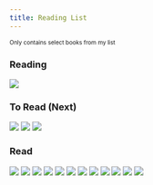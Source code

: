 ```yaml
---
title: Reading List
---
```


<div style="font-size: 10">Only contains select books from my list</div>

### Reading
<image src="/images/books/infinite_and_the_mind.jpg"/>

### To Read (Next)
<image src="/images/books/godel_escher_bach.jpg"/>
<image src="/images/books/i_am_a_strange_loop.jpg"/>
<image src="/images/books/the_science_of_fractal_images.jpg"/>

### Read
<image src="/images/books/godels_proof.jpg"/>
<image src="/images/books/the_mystery_of_the_aleph.jpg"/>
<image src="/images/books/the_music_of_the_primes.jpg"/>
<image src="/images/books/on_intelligence.jpg"/>
<image src="/images/books/sentiment_analysis_bing_liu.jpg"/>
<image src="/images/books/the_theory_that_would_not_die.jpg"/>
<image src="/images/books/learn_you_a_haskell.jpg"/>
<image src="/images/books/collective_intelligence.jpg"/>
<image src="/images/books/神经网络与机器学习.jpg"/>
<image src="/images/books/introduction_to_automata_theory.jpg"/>
<image src="/images/books/assembly_language_for_the_ibm_pc.jpg"/>
<image src="/images/books/assembly_language_step_by_step.jpg"/>
